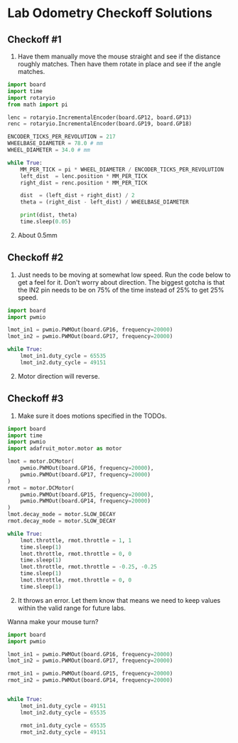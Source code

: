 # Lab Odometry Checkoff Solutions

## Checkoff #1

1. Have them manually move the mouse straight and see if the distance roughly matches. Then have them rotate in place and see if the angle matches.

```python
import board
import time
import rotaryio
from math import pi

lenc = rotaryio.IncrementalEncoder(board.GP12, board.GP13)
renc = rotaryio.IncrementalEncoder(board.GP19, board.GP18)

ENCODER_TICKS_PER_REVOLUTION = 217
WHEELBASE_DIAMETER = 78.0 # mm
WHEEL_DIAMETER = 34.0 # mm

while True:
    MM_PER_TICK = pi * WHEEL_DIAMETER / ENCODER_TICKS_PER_REVOLUTION
    left_dist  = lenc.position * MM_PER_TICK
    right_dist = renc.position * MM_PER_TICK

    dist  = (left_dist + right_dist) / 2
    theta = (right_dist - left_dist) / WHEELBASE_DIAMETER

    print(dist, theta)
    time.sleep(0.05)
```

2. About 0.5mm

## Checkoff #2

1. Just needs to be moving at somewhat low speed. Run the code below to get a feel for it. Don't worry about direction. The biggest gotcha is that the IN2 pin needs to be on 75% of the time instead of 25% to get 25% speed.

```python
import board
import pwmio

lmot_in1 = pwmio.PWMOut(board.GP16, frequency=20000)
lmot_in2 = pwmio.PWMOut(board.GP17, frequency=20000)

while True:
    lmot_in1.duty_cycle = 65535
    lmot_in2.duty_cycle = 49151
```

2. Motor direction will reverse.

## Checkoff #3

1. Make sure it does motions specified in the TODOs.

```python
import board
import time
import pwmio
import adafruit_motor.motor as motor

lmot = motor.DCMotor(
    pwmio.PWMOut(board.GP16, frequency=20000),
    pwmio.PWMOut(board.GP17, frequency=20000)
)
rmot = motor.DCMotor(
    pwmio.PWMOut(board.GP15, frequency=20000),
    pwmio.PWMOut(board.GP14, frequency=20000)
)
lmot.decay_mode = motor.SLOW_DECAY
rmot.decay_mode = motor.SLOW_DECAY

while True:
    lmot.throttle, rmot.throttle = 1, 1
    time.sleep(1)
    lmot.throttle, rmot.throttle = 0, 0
    time.sleep(1)
    lmot.throttle, rmot.throttle = -0.25, -0.25
    time.sleep(1)
    lmot.throttle, rmot.throttle = 0, 0
    time.sleep(1)
```

2. It throws an error. Let them know that means we need to keep values within the valid range for future labs.

Wanna make your mouse turn?

```python
import board
import pwmio

lmot_in1 = pwmio.PWMOut(board.GP16, frequency=20000)
lmot_in2 = pwmio.PWMOut(board.GP17, frequency=20000)

rmot_in1 = pwmio.PWMOut(board.GP15, frequency=20000)
rmot_in2 = pwmio.PWMOut(board.GP14, frequency=20000)


while True:
    lmot_in1.duty_cycle = 49151
    lmot_in2.duty_cycle = 65535

    rmot_in1.duty_cycle = 65535 
    rmot_in2.duty_cycle = 49151
```
